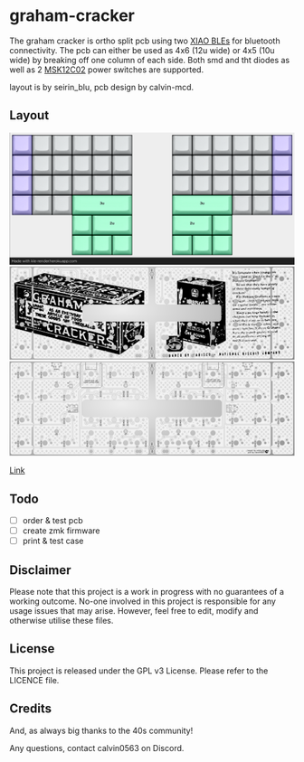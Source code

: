 # graham-cracker

The graham cracker is ortho split pcb using two [XIAO BLEs](https://www.seeedstudio.com/Seeed-XIAO-BLE-nRF52840-p-5201.html) for bluetooth connectivity. The pcb can either be used as 4x6 (12u wide) or 4x5 (10u wide) by breaking off one column of each side. Both smd and tht diodes as well as 2 [MSK12C02](https://www.lcsc.com/product-detail/Toggle-Switches_SHOU-HAN-MSK12C02_C431540.html) power switches are supported.

layout is by seirin_blu, pcb design by calvin-mcd.

## Layout

![](https://github.com/calvin-mcd/graham-cracker/blob/main/Images/KLE.png)
![](https://github.com/calvin-mcd/graham-cracker/blob/main/Images/top.png)
![](https://github.com/calvin-mcd/graham-cracker/blob/main/Images/bottom.png)

[Link](http://www.keyboard-layout-editor.com/#/gists/5026c1570f390d4676a6853000778447)

## Todo

- [ ] order & test pcb
- [ ] create zmk firmware
- [ ] print & test case

## Disclaimer

Please note that this project is a work in progress with no guarantees of a working outcome. No-one involved in this project is responsible for any usage issues that may arise. However, feel free to edit, modify and otherwise utilise these files.

## License

This project is released under the GPL v3 License. Please refer to the LICENCE file.

## Credits

And, as always big thanks to the 40s community!

Any questions, contact calvin0563 on Discord. 